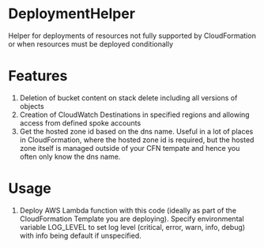 # DeploymentHelper
Helper for deployments of resources not fully supported by CloudFormation or when resources must be deployed conditionally

# Features
1. Deletion of bucket content on stack delete including all versions of objects
1. Creation of CloudWatch Destinations in specified regions and allowing access from defined spoke accounts
1. Get the hosted zone id based on the dns name. Useful in a lot of places in CloudFormation, where the hosted zone id is required, but the hosted zone itself is managed outside of your CFN tempate and hence you often only know the dns name.

# Usage
1. Deploy AWS Lambda function with this code (ideally as part of the CloudFormation Template you are deploying). Specify environmental variable LOG_LEVEL to set log level (critical, error, warn, info, debug) with info being default if unspecified.
